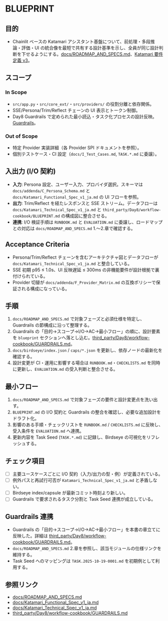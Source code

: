 # BLUEPRINT

## 目的
- Chainlit ベースの Katamari アシスタント基盤について、前処理・多段推論・評価・UI の統合像を最短で共有する設計基準を示し、全員が同じ設計判断を下せるようにする。[docs/ROADMAP_AND_SPECS.md](docs/ROADMAP_AND_SPECS.md)、[Katamari 要件定義 v3](docs/Katamari_Requirements_v3_ja.md)。

## スコープ
### In Scope
- `src/app.py`・`src/core_ext/`・`src/providers/` の役割分離と依存関係。
- SSE/Persona/Trim/Reflect チェーンの UI 表示とトークン制御。
- Day8 Guardrails で定められた最小読込・タスク化プロセスの設計反映。[Guardrails](third_party/Day8/workflow-cookbook/GUARDRAILS.md)。

### Out of Scope
- 特定 Provider 実装詳細（各 Provider SPI ドキュメントを参照）。
- 個別テストケース・CI 設定（`docs/I_Test_Cases.md`, `TASK.*.md` に委譲）。

## 入出力 (I/O 契約)
- **入力**: Persona 設定、ユーザー入力、プロバイダ選択。スキーマは `docs/addenda/C_Persona_Schema.md` と `docs/Katamari_Functional_Spec_v1_ja.md` の UI フローを参照。
- **出力**: Trim/Reflect を経たレスポンスと SSE ストリーム。データフローは `docs/Katamari_Technical_Spec_v1_ja.md` と `third_party/Day8/workflow-cookbook/BLUEPRINT.md` の構成図に整合させる。
- **連携**: I/O 検証手順は `RUNBOOK.md` と `EVALUATION.md` に委譲し、ロードマップとの対応は `docs/ROADMAP_AND_SPECS.md` 1.〜2.章で確認する。

## Acceptance Criteria
- Persona/Trim/Reflect チェーンを含むアーキテクチャ図とデータフローが `docs/Katamari_Technical_Spec_v1_ja.md` と整合している。
- SSE 初期 p95 ≤ 1.0s、UI 反映遅延 ≤ 300ms の非機能要件が設計根拠で裏付けられている。
- Provider 切替が `docs/addenda/F_Provider_Matrix.md` の互換ポリシーで保証される構成になっている。

## 手順
1. `docs/ROADMAP_AND_SPECS.md` で対象フェーズと必須仕様を特定し、Guardrails の節構成に沿って整理する。
2. Guardrails の「目的→スコープ→I/O→AC→最小フロー」の順に、設計要素を `blueprint` セクションへ落とし込む。[third_party/Day8/workflow-cookbook/GUARDRAILS.md](third_party/Day8/workflow-cookbook/GUARDRAILS.md)。
3. `docs/birdseye/index.json` / `caps/*.json` を更新し、依存ノードの最新化を確認する。
4. 設計変更が CI・運用に影響する場合は `RUNBOOK.md`・`CHECKLISTS.md` を同時に更新し、`EVALUATION.md` の受入判断と整合させる。

## 最小フロー
1. `docs/ROADMAP_AND_SPECS.md` で対象フェーズの要件と設計変更点を洗い出す。
2. `BLUEPRINT.md` の I/O 契約と Guardrails の整合を確認し、必要な追加設計をドラフト化。
3. 影響のある手順・チェックリストを `RUNBOOK.md` / `CHECKLISTS.md` に反映し、受入条件を `EVALUATION.md` へ連携。
4. 更新内容を Task Seed (`TASK.*.md`) に記録し、Birdseye の可視化をリフレッシュする。

## チェック項目
- [ ] 主要ユースケースごとに I/O 契約（入力/出力の型・例）が定義されている。
- [ ] 例外パスと再試行可否が `Katamari_Technical_Spec_v1_ja.md` と矛盾しない。
- [ ] Birdseye index/capsule が最新コミット時刻より新しい。
- [ ] Guardrails で要求されるタスク分割と Task Seed 連携が成立している。

## Guardrails 連携
- Guardrails の「目的→スコープ→I/O→AC→最小フロー」を本書の章立てに反映した。詳細は [third_party/Day8/workflow-cookbook/GUARDRAILS.md](third_party/Day8/workflow-cookbook/GUARDRAILS.md)。
- `docs/ROADMAP_AND_SPECS.md` 2.章を参照し、該当モジュールの仕様リンクを維持する。
- Task Seed へのマッピングは `TASK.2025-10-19-0001.md` を初期例として利用する。

## 参照リンク
- [docs/ROADMAP_AND_SPECS.md](docs/ROADMAP_AND_SPECS.md)
- [docs/Katamari_Functional_Spec_v1_ja.md](docs/Katamari_Functional_Spec_v1_ja.md)
- [docs/Katamari_Technical_Spec_v1_ja.md](docs/Katamari_Technical_Spec_v1_ja.md)
- [third_party/Day8/workflow-cookbook/GUARDRAILS.md](third_party/Day8/workflow-cookbook/GUARDRAILS.md)
